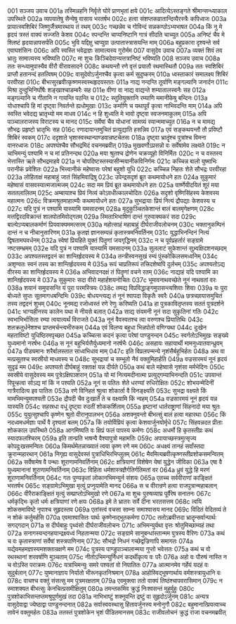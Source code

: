 001  सञ्जय उवाच
001a तस्मिन्नहनि निर्वृत्ते घोरे प्राणभृतां क्षये
001c आदित्येऽस्तङ्गते श्रीमान्सन्ध्याकाल उपस्थिते
002a व्यपयातेषु सैन्येषु वासाय भरतर्षभ
002c हत्वा संशप्तकव्रातान्दिव्यैरस्त्रैः कपिध्वजः
003a प्रायात्स्वशिबिरं जिष्णुर्जैत्रमास्थाय तं रथम्
003c गच्छन्नेव च गोविन्दं सन्नकण्ठोऽभ्यभाषत
004a किं नु मे हृदयं त्रस्तं वाक्यं सज्जति केशव
004c स्पन्दन्ति चाप्यनिष्टानि गात्रं सीदति चाच्युत
005a अनिष्टं चैव मे श्लिष्टं हृदयान्नापसर्पति
005c भुवि यद्दिक्षु चाप्युग्रा उत्पातास्त्रासयन्ति माम्
006a बहुप्रकारा दृश्यन्ते सर्व एवाघशंसिनः
006c अपि स्वस्ति भवेद्राज्ञः सामात्यस्य गुरोर्मम
007  वासुदेव उवाच
007a व्यक्तं शिवं तव भ्रातुः सामात्यस्य भविष्यति
007c मा शुचः किञ्चिदेवान्यत्तत्रानिष्टं भविष्यति
008  सञ्जय उवाच
008a ततः सन्ध्यामुपास्यैव वीरौ वीरावसादने
008c कथयन्तौ रणे वृत्तं प्रयातौ रथमास्थितौ
009a ततः स्वशिबिरं प्राप्तौ हतानन्दं हतत्विषम्
009c वासुदेवोऽर्जुनश्चैव कृत्वा कर्म सुदुष्करम्
010a ध्वस्ताकारं समालक्ष्य शिबिरं परवीरहा
010c बीभत्सुरब्रवीत्कृष्णमस्वस्थहृदयस्ततः
011a नाद्य नन्दन्ति तूर्याणि मङ्गल्यानि जनार्दन
011c मिश्रा दुन्दुभिनिर्घोषैः शङ्खाश्चाडम्बरैः सह
011e वीणा वा नाद्य वाद्यन्ते शम्यातालस्वनैः सह
012a मङ्गल्यानि च गीतानि न गायन्ति पठन्ति च
012c स्तुतियुक्तानि रम्याणि ममानीकेषु बन्दिनः
013a योधाश्चापि हि मां दृष्ट्वा निवर्तन्ते ह्यधोमुखाः
013c कर्माणि च यथापूर्वं कृत्वा नाभिवदन्ति माम्
014a अपि स्वस्ति भवेदद्य भ्रातृभ्यो मम माधव
014c न हि शुध्यति मे भावो दृष्ट्वा स्वजनमाकुलम्
015a अपि पाञ्चालराजस्य विराटस्य च मानद
015c सर्वेषां चैव योधानां सामग्र्यं स्यान्ममाच्युत
016a न च मामद्य सौभद्रः प्रहृष्टो भ्रातृभिः सह
016c रणादायान्तमुचितं प्रत्युद्याति हसन्निव
017a एवं सङ्कथयन्तौ तौ प्रविष्टौ शिबिरं स्वकम्
017c ददृशाते भृशास्वस्थान्पाण्डवान्नष्टचेतसः
018a दृष्ट्वा भ्रातॄंश्च पुत्रांश्च विमना वानरध्वजः
018c अपश्यंश्चैव सौभद्रमिदं वचनमब्रवीत्
019a मुखवर्णोऽप्रसन्नो वः सर्वेषामेव लक्ष्यते
019c न चाभिमन्युं पश्यामि न च मां प्रतिनन्दथ
020a मया श्रुतश्च द्रोणेन चक्रव्यूहो विनिर्मितः
020c न च वस्तस्य भेत्तास्ति ऋते सौभद्रमाहवे
021a न चोपदिष्टस्तस्यासीन्मयानीकविनिर्गमः
021c कच्चिन्न बालो युष्माभिः परानीकं प्रवेशितः
022a भित्त्वानीकं महेष्वासः परेषां बहुशो युधि
022c कच्चिन्न निहतः शेते सौभद्रः परवीरहा
023a लोहिताक्षं महाबाहुं जातं सिंहमिवाद्रिषु
023c उपेन्द्रसदृशं ब्रूत कथमायोधने हतः
024a सुकुमारं महेष्वासं वासवस्यात्मजात्मजम्
024c सदा मम प्रियं ब्रूत कथमायोधने हतः
025a वार्ष्णेयीदयितं शूरं मया सततलालितम्
025c अम्बायाश्च प्रियं नित्यं कोऽवधीत्कालचोदितः
026a सदृशो वृष्णिसिंहस्य केशवस्य महात्मनः
026c विक्रमश्रुतमाहात्म्यैः कथमायोधने हतः
027a सुभद्रायाः प्रियं नित्यं द्रौपद्याः केशवस्य च
027c यदि पुत्रं न पश्यामि यास्यामि यमसादनम्
028a मृदुकुञ्चितकेशान्तं बालं बालमृगेक्षणम्
028c मत्तद्विरदविक्रान्तं शालपोतमिवोद्गतम्
029a स्मिताभिभाषिणं दान्तं गुरुवाक्यकरं सदा
029c बाल्येऽप्यबालकर्माणं प्रियवाक्यममत्सरम्
030a महोत्साहं महाबाहुं दीर्घराजीवलोचनम्
030c भक्तानुकम्पिनं दान्तं न च नीचानुसारिणम्
031a कृतज्ञं ज्ञानसम्पन्नं कृतास्त्रमनिवर्तिनम्
031c युद्धाभिनन्दिनं नित्यं द्विषतामघवर्धनम्
032a स्वेषां प्रियहिते युक्तं पितॄणां जयगृद्धिनम्
032c न च पूर्वप्रहर्तारं सङ्ग्रामे नष्टसम्भ्रमम्
032e यदि पुत्रं न पश्यामि यास्यामि यमसादनम्
033a सुललाटं सुकेशान्तं सुभ्र्वक्षिदशनच्छदम्
033c अपश्यतस्तद्वदनं का शान्तिर्हृदयस्य मे
034a तन्त्रीस्वनसुखं रम्यं पुंस्कोकिलसमध्वनिम्
034c अशृण्वतः स्वनं तस्य का शान्तिर्हृदयस्य मे
035a रूपं चाप्रतिरूपं तत्त्रिदशेष्वपि दुर्लभम्
035c अपश्यतोऽद्य वीरस्य का शान्तिर्हृदयस्य मे
036a अभिवादनदक्षं तं पितॄणां वचने रतम्
036c नाद्याहं यदि पश्यामि का शान्तिर्हृदयस्य मे
037a सुकुमारः सदा वीरो महार्हशयनोचितः
037c भूमावनाथवच्छेते नूनं नाथवतां वरः
038a शयानं समुपासन्ति यं पुरा परमस्त्रियः
038c तमद्य विप्रविद्धाङ्गमुपासन्त्यशिवाः शिवाः
039a यः पुरा बोध्यते सुप्तः सूतमागधबन्दिभिः
039c बोधयन्त्यद्य तं नूनं श्वापदा विकृतैः स्वरैः
040a छत्रच्छायासमुचितं तस्य तद्वदनं शुभम्
040c नूनमद्य रजोध्वस्तं रणे रेणुः करिष्यति
041a हा पुत्रकावितृप्तस्य सततं पुत्रदर्शने
041c भाग्यहीनस्य कालेन यथा मे नीयसे बलात्
042a साद्य संयमनी नूनं सदा सुकृतिनां गतिः
042c स्वभाभिर्भासिता रम्या त्वयात्यर्थं विराजते
043a नूनं वैवस्वतश्च त्वा वरुणश्च प्रियातिथिः
043c शतक्रतुर्धनेशश्च प्राप्तमर्चन्त्यभीरुकम्
044a एवं विलप्य बहुधा भिन्नपोतो वणिग्यथा
044c दुःखेन महताविष्टो युधिष्ठिरमपृच्छत
045a कच्चित्स कदनं कृत्वा परेषां पाण्डुनन्दन
045c स्वर्गतोऽभिमुखः सङ्ख्ये युध्यमानो नरर्षभः
046a स नूनं बहुभिर्यत्तैर्युध्यमानो नरर्षभैः
046c असहायः सहायार्थी मामनुध्यातवान्ध्रुवम्
047a पीड्यमानः शरैर्बालस्तात साध्वभिधाव माम्
047c इति विप्रलपन्मन्ये नृशंसैर्बहुभिर्हतः
048a अथ वा मत्प्रसूतश्च स्वस्रीयो माधवस्य च
048c सुभद्रायां च सम्भूतो नैवं वक्तुमिहार्हति
049a वज्रसारमयं नूनं हृदयं सुदृढं मम
049c अपश्यतो दीर्घबाहुं रक्ताक्षं यन्न दीर्यते
050a कथं बाले महेष्वासे नृशंसा मर्मभेदिनः
050c स्वस्रीये वासुदेवस्य मम पुत्रेऽक्षिपञ्शरान्
051a यो मां नित्यमदीनात्मा प्रत्युद्गम्याभिनन्दति
051c उपयान्तं रिपून्हत्वा सोऽद्य मां किं न पश्यति
052a नूनं स पतितः शेते धरण्यां रुधिरोक्षितः
052c शोभयन्मेदिनीं गात्रैरादित्य इव पातितः
053a रणे विनिहतं श्रुत्वा शोकार्ता वै विनङ्क्ष्यति
053c सुभद्रा वक्ष्यते किं मामभिमन्युमपश्यती
053e द्रौपदी चैव दुःखार्ते ते च वक्ष्यामि किं न्वहम्
054a वज्रसारमयं नूनं हृदयं यन्न यास्यति
054c सहस्रधा वधूं दृष्ट्वा रुदतीं शोककर्शिताम्
055a हृष्टानां धार्तराष्ट्राणां सिंहनादो मया श्रुतः
055c युयुत्सुश्चापि कृष्णेन श्रुतो वीरानुपालभन्
056a अशक्नुवन्तो बीभत्सुं बालं हत्वा महारथाः
056c किं नदध्वमधर्मज्ञाः पार्थे वै दृश्यतां बलम्
057a किं तयोर्विप्रियं कृत्वा केशवार्जुनयोर्मृधे
057c सिंहवन्नदत प्रीताः शोककाल उपस्थिते
058a आगमिष्यति वः क्षिप्रं फलं पापस्य कर्मणः
058c अधर्मो हि कृतस्तीव्रः कथं स्यादफलश्चिरम्
059a इति तान्प्रति भाषन्वै वैश्यापुत्रो महामतिः
059c अपायाच्छस्त्रमुत्सृज्य कोपदुःखसमन्वितः
060a किमर्थमेतन्नाख्यातं त्वया कृष्ण रणे मम
060c अधक्ष्यं तानहं सर्वांस्तदा क्रूरान्महारथान्
061a निगृह्य वासुदेवस्तं पुत्राधिभिरभिप्लुतम्
061c मैवमित्यब्रवीत्कृष्णस्तीव्रशोकसमन्वितम्
062a सर्वेषामेष वै पन्थाः शूराणामनिवर्तिनाम्
062c क्षत्रियाणां विशेषेण येषां युद्धेन जीविका
063a एषा वै युध्यमानानां शूराणामनिवर्तिनाम्
063c विहिता धर्मशास्त्रज्ञैर्गतिर्गतिमतां वर
064a ध्रुवं युद्धे हि मरणं शूराणामनिवर्तिनाम्
064c गतः पुण्यकृतां लोकानभिमन्युर्न संशयः
065a एतच्च सर्ववीराणां काङ्क्षितं भरतर्षभ
065c सङ्ग्रामेऽभिमुखा मृत्युं प्रप्नुयामेति मानद
066a स च वीरान्रणे हत्वा राजपुत्रान्महाबलान्
066c वीरैराकाङ्क्षितं मृत्युं सम्प्राप्तोऽभिमुखो रणे
067a मा शुचः पुरुषव्याघ्र पूर्वैरेष सनातनः
067c धर्मकृद्भिः कृतो धर्मः क्षत्रियाणां रणे क्षयः
068a इमे ते भ्रातरः सर्वे दीना भरतसत्तम
068c त्वयि शोकसमाविष्टे नृपाश्च सुहृदस्तव
069a एतांस्त्वं वचसा साम्ना समाश्वासय मानद
069c विदितं वेदितव्यं ते न शोकं कर्तुमर्हसि
070a एवमाश्वासितः पार्थः कृष्णेनाद्भुतकर्मणा
070c ततोऽब्रवीत्तदा भ्रातॄन्सर्वान्पार्थः सगद्गदान्
071a स दीर्घबाहुः पृथ्वंसो दीर्घराजीवलोचनः
071c अभिमन्युर्यथा वृत्तः श्रोतुमिच्छाम्यहं तथा
072a सनागस्यन्दनहयान्द्रक्ष्यध्वं निहतान्मया
072c सङ्ग्रामे सानुबन्धांस्तान्मम पुत्रस्य वैरिणः
073a कथं च वः कृतास्त्राणां सर्वेषां शस्त्रपाणिनाम्
073c सौभद्रो निधनं गच्छेद्वज्रिणापि समागतः
074a यद्येवमहमज्ञास्यमशक्तान्रक्षणे मम
074c पुत्रस्य पाण्डुपाञ्चालान्मया गुप्तो भवेत्ततः
075a कथं च वो रथस्थानां शरवर्षाणि मुञ्चताम्
075c नीतोऽभिमन्युर्निधनं कदर्थीकृत्य वः परैः
076a अहो वः पौरुषं नास्ति न च वोऽस्ति पराक्रमः
076c यत्राभिमन्युः समरे पश्यतां वो निपातितः
077a आत्मानमेव गर्हेयं यदहं वः सुदुर्बलान्
077c युष्मानाज्ञाय निर्यातो भीरूनकृतनिश्रमान्
078a आहोस्विद्भूषणार्थाय वर्मशस्त्रायुधानि वः
078c वाचश्च वक्तुं संसत्सु मम पुत्रमरक्षताम्
079a एवमुक्त्वा ततो वाक्यं तिष्ठंश्चापवरासिमान्
079c न स्माशक्यत बीभत्सुः केनचित्प्रसमीक्षितुम्
080a तमन्तकमिव क्रुद्धं निःश्वसन्तं मुहुर्मुहुः
080c पुत्रशोकाभिसन्तप्तमश्रुपूर्णमुखं तदा
081a नाभिभाष्टुं शक्नुवन्ति द्रष्टुं वा सुहृदोऽर्जुनम्
081c अन्यत्र वासुदेवाद्वा ज्येष्ठाद्वा पाण्डुनन्दनात्
082a सर्वास्ववस्थासु हितावर्जुनस्य मनोनुगौ
082c बहुमानात्प्रियत्वाच्च तावेनं वक्तुमर्हतः
083a ततस्तं पुत्रशोकेन भृशं पीडितमानसम्
083c राजीवलोचनं क्रुद्धं राजा वचनमब्रवीत्
